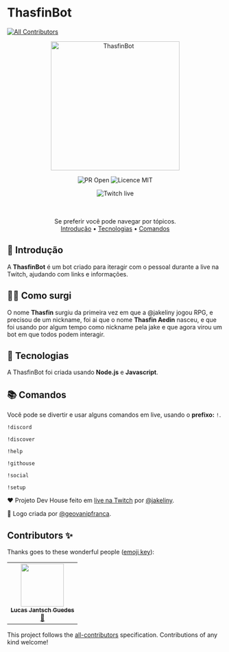 # ThasfinBot
<!-- ALL-CONTRIBUTORS-BADGE:START - Do not remove or modify this section -->
[![All Contributors](https://img.shields.io/badge/all_contributors-1-orange.svg?style=flat-square)](#contributors-)
<!-- ALL-CONTRIBUTORS-BADGE:END -->

<div align="center">
    <img src="https://user-images.githubusercontent.com/50425715/115100336-53421700-9f12-11eb-8f23-903ef43ed467.png" alt="ThasfinBot" width=300/>
</div>

<p align="center">
    <img src="https://img.shields.io/badge/PR-Welcome-brightgreen" alt="PR Open"/>
    <img src="https://img.shields.io/badge/Licence-MIT-brightgreen" alt="Licence MIT"/>
</p>

<div align="center">
    <img src="https://img.shields.io/twitch/status/jakeliny" alt="Twitch live">
</div>

<br />
<br />

<p align="center">
Se preferir você pode navegar por tópicos. <br/>
    <a href="#-introdução">Introdução</a> •
    <a href="#-tecnologias">Tecnologias</a> •
    <a href="#-comandos">Comandos</a>
</p>

## 🎉 Introdução

A **ThasfinBot** é um bot criado para iteragir com o pessoal durante a live na Twitch, ajudando com links e informações.

## 🙆‍♀️ Como surgi

O nome **Thasfin** surgiu da primeira vez em que a @jakeliny jogou RPG, e precisou de um nickname, foi ai que o nome **Thasfin Aedin** nasceu, e que foi usando por algum tempo como nickname pela jake e que agora virou um bot em que todos podem interagir.

## 🚀 Tecnologias

A ThasfinBot foi criada usando **Node.js** e **Javascript**.

## 📚 Comandos

Você pode se divertir e usar alguns comandos em live, usando o **prefixo:** `!`.

```
!discord

!discover

!help

!githouse

!social
   
!setup
```


❤️ Projeto Dev House feito em [live na Twitch](https://twitch.com/jakeliny) por [@jakeliny](https://github.com/jakeliny).

💜 Logo criada por [@geovanipfranca](https://github.com/geovanipfranca).

## Contributors ✨

Thanks goes to these wonderful people ([emoji key](https://allcontributors.org/docs/en/emoji-key)):

<!-- ALL-CONTRIBUTORS-LIST:START - Do not remove or modify this section -->
<!-- prettier-ignore-start -->
<!-- markdownlint-disable -->
<table>
  <tr>
    <td align="center"><a href="https://github.com/DevRadhy"><img src="https://avatars.githubusercontent.com/u/50425715?v=4?s=100" width="100px;" alt=""/><br /><sub><b>Lucas Jantsch Guedes</b></sub></a><br /><a href="#maintenance-DevRadhy" title="Maintenance">🚧</a></td>
  </tr>
</table>

<!-- markdownlint-restore -->
<!-- prettier-ignore-end -->

<!-- ALL-CONTRIBUTORS-LIST:END -->

This project follows the [all-contributors](https://github.com/all-contributors/all-contributors) specification. Contributions of any kind welcome!